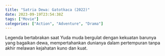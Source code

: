 ```yaml
---
title: "Satria Dewa: Gatotkaca (2022)"
date: 2023-09-19T23:54:38Z
tags: ["Movie"]
categories: ["Action", "Adventure", "Drama"]
---
```


Legenda bertabrakan saat Yuda muda bergulat dengan kekuatan barunya yang bagaikan dewa, mempertahankan dunianya dalam pertempuran tanpa akhir melawan kejahatan kuno dan kuat.

<mux-player stream-type="on-demand"
  src="https://kp3d-my.sharepoint.com/personal/ryoo_kp3d_onmicrosoft_com/_layouts/15/download.aspx?share=EVSKPbrA-N5NpFi0_H2pQ5QBPdDAACXlbhaPUE1LohRFZA" metadata-video-title="Satria Dewa: Gatotkaca (2022)" prefer-playback="mse" controls>
  </mux-player>
  
  
  <script src="https://cdn.jsdelivr.net/npm/@mux/mux-player"></script>
  
 <script id="rkBbk4kkKAZZUKgy46DtBLMUnDRhUQ4zuMAJi4C011M00" type="application/ld+json">
 {
  "@context": "https://schema.org/",
  "@type": "VideoObject",
  "name": "Satria Dewa: Gatotkaca (2022)",
  "contentUrl": "https://stream.mux.com/rkBbk4kkKAZZUKgy46DtBLMUnDRhUQ4zuMAJi4C011M00.m3u8",
  "thumbnailUrl": "https://www.themoviedb.org/t/p/original/vDJE7JPnPc6fJBMBXdSltYM6yL6.jpg?width=314&fit_mode=preserve&time=25",
  "uploadDate": "2023-09-19T23:54:38Z",
}

</script>